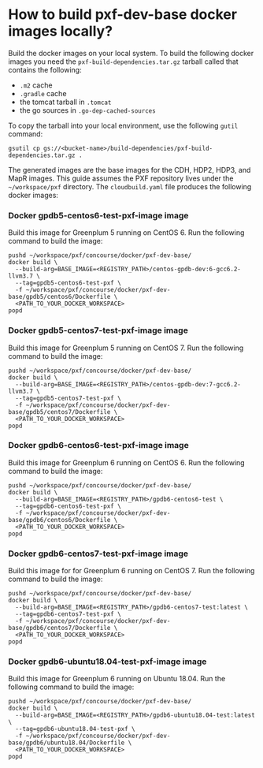 # How to build pxf-dev-base docker images locally?

Build the docker images on your local system. To build the following docker
images you need the `pxf-build-dependencies.tar.gz` tarball called that
contains the following:

- `.m2` cache
- `.gradle` cache
- the tomcat tarball in `.tomcat`
- the go sources in `.go-dep-cached-sources`

To copy the tarball into your local environment, use the following `gutil`
command:

```shell script
gsutil cp gs://<bucket-name>/build-dependencies/pxf-build-dependencies.tar.gz .
```

The generated images are the base images for the CDH, HDP2, HDP3, and MapR
images. This guide assumes the PXF repository lives under the `~/workspace/pxf`
directory. The `cloudbuild.yaml` file produces the following docker images:

### Docker gpdb5-centos6-test-pxf-image image

Build this image for Greenplum 5 running on CentOS 6. Run the following
command to build the image:

    pushd ~/workspace/pxf/concourse/docker/pxf-dev-base/
    docker build \
      --build-arg=BASE_IMAGE=<REGISTRY_PATH>/centos-gpdb-dev:6-gcc6.2-llvm3.7 \
      --tag=gpdb5-centos6-test-pxf \
      -f ~/workspace/pxf/concourse/docker/pxf-dev-base/gpdb5/centos6/Dockerfile \
      <PATH_TO_YOUR_DOCKER_WORKSPACE>
    popd

### Docker gpdb5-centos7-test-pxf-image image

Build this image for Greenplum 5 running on CentOS 7. Run the following
command to build the image:

    pushd ~/workspace/pxf/concourse/docker/pxf-dev-base/
    docker build \
      --build-arg=BASE_IMAGE=<REGISTRY_PATH>/centos-gpdb-dev:7-gcc6.2-llvm3.7 \
      --tag=gpdb5-centos7-test-pxf \
      -f ~/workspace/pxf/concourse/docker/pxf-dev-base/gpdb5/centos7/Dockerfile \
      <PATH_TO_YOUR_DOCKER_WORKSPACE>
    popd

### Docker gpdb6-centos6-test-pxf-image image

Build this image for Greenplum 6 running on CentOS 6. Run the following
command to build the image:

    pushd ~/workspace/pxf/concourse/docker/pxf-dev-base/
    docker build \
      --build-arg=BASE_IMAGE=<REGISTRY_PATH>/gpdb6-centos6-test \
      --tag=gpdb6-centos6-test-pxf \
      -f ~/workspace/pxf/concourse/docker/pxf-dev-base/gpdb6/centos6/Dockerfile \
      <PATH_TO_YOUR_DOCKER_WORKSPACE>
    popd

### Docker gpdb6-centos7-test-pxf-image image

Build this image for for Greenplum 6 running on CentOS 7. Run the following
command to build the image:

    pushd ~/workspace/pxf/concourse/docker/pxf-dev-base/
    docker build \
      --build-arg=BASE_IMAGE=<REGISTRY_PATH>/gpdb6-centos7-test:latest \
      --tag=gpdb6-centos7-test-pxf \
      -f ~/workspace/pxf/concourse/docker/pxf-dev-base/gpdb6/centos7/Dockerfile \
      <PATH_TO_YOUR_DOCKER_WORKSPACE>
    popd

### Docker gpdb6-ubuntu18.04-test-pxf-image image

Build this image for Greenplum 6 running on Ubuntu 18.04. Run the following
command to build the image:

    pushd ~/workspace/pxf/concourse/docker/pxf-dev-base/
    docker build \
      --build-arg=BASE_IMAGE=<REGISTRY_PATH>/gpdb6-ubuntu18.04-test:latest \
      --tag=gpdb6-ubuntu18.04-test-pxf \
      -f ~/workspace/pxf/concourse/docker/pxf-dev-base/gpdb6/ubuntu18.04/Dockerfile \
      <PATH_TO_YOUR_DOCKER_WORKSPACE>
    popd
